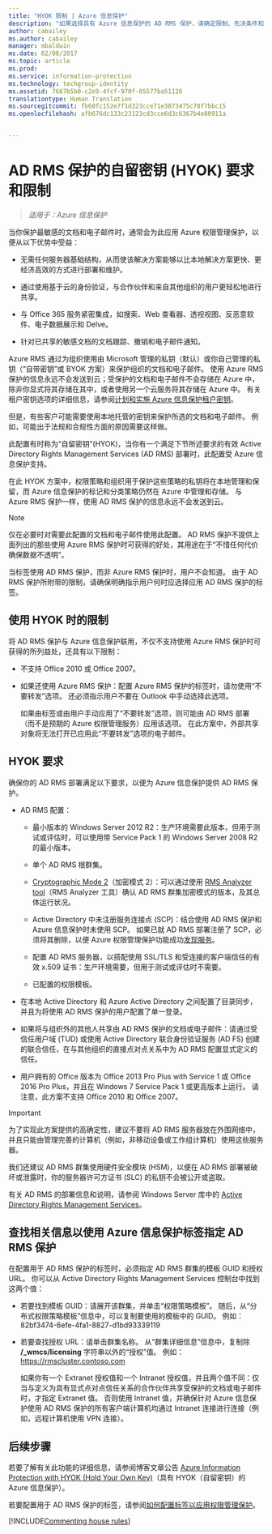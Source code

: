 ```yaml
---
title: "HYOK 限制 | Azure 信息保护"
description: "如果选择具有 Azure 信息保护的 AD RMS 保护，请确定限制、先决条件和建议。 此解决方案有时也称为“自留密钥”(HYOK)。"
author: cabailey
ms.author: cabailey
manager: mbaldwin
ms.date: 02/08/2017
ms.topic: article
ms.prod: 
ms.service: information-protection
ms.technology: techgroup-identity
ms.assetid: 7667b5b0-c2e9-4fcf-970f-05577ba51126
translationtype: Human Translation
ms.sourcegitcommit: fb68fc152e7f1d323cce71e3873475c78f7bbc15
ms.openlocfilehash: afb676dc133c23123cd3cce6d3c6367b4e80911a


---
```


# <a name="hold-your-own-key-hyok-requirements-and-restrictions-for-ad-rms-protection"></a>AD RMS 保护的自留密钥 (HYOK) 要求和限制

>*适用于：Azure 信息保护*

当你保护最敏感的文档和电子邮件时，通常会为此应用 Azure 权限管理保护，以便从以下优势中受益：

- 无需任何服务器基础结构，从而使该解决方案能够以比本地解决方案更快、更经济高效的方式进行部署和维护。

- 通过使用基于云的身份验证，与合作伙伴和来自其他组织的用户更轻松地进行共享。

- 与 Office 365 服务紧密集成，如搜索、Web 查看器、透视视图、反恶意软件、电子数据展示和 Delve。

- 针对已共享的敏感文档的文档跟踪、撤销和电子邮件通知。

Azure RMS 通过为组织使用由 Microsoft 管理的私钥（默认）或你自己管理的私钥（“自带密钥”或 BYOK 方案）来保护组织的文档和电子邮件。 使用 Azure RMS 保护的信息永远不会发送到云；受保护的文档和电子邮件不会存储在 Azure 中，除非你显式将其存储在其中，或者使用另一个云服务将其存储在 Azure 中。 有关租户密钥选项的详细信息，请参阅[计划和实施 Azure 信息保护租户密钥](../plan-design/plan-implement-tenant-key.md)。 

但是，有些客户可能需要使用本地托管的密钥来保护所选的文档和电子邮件。 例如，可能出于法规和合规性方面的原因需要这样做。 

此配置有时称为“自留密钥”(HYOK)，当你有一个满足下节所述要求的有效 Active Directory Rights Management Services (AD RMS) 部署时，此配置受 Azure 信息保护支持。

在此 HYOK 方案中，权限策略和组织用于保护这些策略的私钥将在本地管理和保留，而 Azure 信息保护的标记和分类策略仍然在 Azure 中管理和存储。 与 Azure RMS 保护一样，使用 AD RMS 保护的信息永远不会发送到云。

> [!NOTE]
> 仅在必要时对需要此配置的文档和电子邮件使用此配置。 AD RMS 保护不提供上面列出的那些使用 Azure RMS 保护时可获得的好处，其用途在于“不惜任何代价确保数据不透明”。

当标签使用 AD RMS 保护，而非 Azure RMS 保护时，用户不会知道。 由于 AD RMS 保护所附带的限制，请确保明确指示用户何时应选择应用 AD RMS 保护的标签。

## <a name="limitations-when-using-hyok"></a>使用 HYOK 时的限制

将 AD RMS 保护与 Azure 信息保护联用，不仅不支持使用 Azure RMS 保护时可获得的所列益处，还具有以下限制：

- 不支持 Office 2010 或 Office 2007。

- 如果还使用 Azure RMS 保护：配置 Azure RMS 保护的标签时，请勿使用“不要转发”选项。 还必须指示用户不要在 Outlook 中手动选择此选项。 

    如果由标签或由用户手动应用了“不要转发”选项，则可能由 AD RMS 部署（而不是预期的 Azure 权限管理服务）应用该选项。 在此方案中，外部共享对象将无法打开已应用此“不要转发”选项的电子邮件。

## <a name="requirements-for-hyok"></a>HYOK 要求

确保你的 AD RMS 部署满足以下要求，以便为 Azure 信息保护提供 AD RMS 保护。

- AD RMS 配置：
    
    - 最小版本的 Windows Server 2012 R2：生产环境需要此版本，但用于测试或评估时，可以使用带 Service Pack 1 的 Windows Server 2008 R2 的最小版本。
    
    - 单个 AD RMS 根群集。
    
    - [Cryptographic Mode 2](https://technet.microsoft.com/library/hh867439.aspx)（加密模式 2）：可以通过使用 [RMS Analyzer tool](https://www.microsoft.com/en-us/download/details.aspx?id=46437)（RMS Analyzer 工具）确认 AD RMS 群集加密模式的版本，及其总体运行状况。   
    
    - Active Directory 中未注册服务连接点 (SCP)：结合使用 AD RMS 保护和 Azure 信息保护时未使用 SCP。 如果已就 AD RMS 部署注册了 SCP，必须将其删除，以便 Azure 权限管理保护功能成功[发现服务](../rms-client/client-deployment-notes.md#rms-service-discovery)。
    
    - 配置 AD RMS 服务器，以搭配使用 SSL/TLS 和受连接的客户端信任的有效 x.509 证书：生产环境需要，但用于测试或评估时不需要。
    
    - 已配置的权限模板。

- 在本地 Active Directory 和 Azure Active Directory 之间配置了目录同步，并且为将使用 AD RMS 保护的用户配置了单一登录。

- 如果将与组织外的其他人共享由 AD RMS 保护的文档或电子邮件：请通过受信任用户域 (TUD) 或使用 Active Directory 联合身份验证服务 (AD FS) 创建的联合信任，在与其他组织的直接点对点关系中为 AD RMS 配置显式定义的信任。

- 用户拥有的 Office 版本为 Office 2013 Pro Plus with Service 1 或 Office 2016 Pro Plus，并且在 Windows 7 Service Pack 1 或更高版本上运行。 请注意，此方案不支持 Office 2010 和 Office 2007。

> [!IMPORTANT]
> 为了实现此方案提供的高确定性，建议不要将 AD RMS 服务器放在外围网络中，并且只能由管理完善的计算机（例如，非移动设备或工作组计算机）使用这些服务器。 
> 
> 我们还建议 AD RMS 群集使用硬件安全模块 (HSM)，以便在 AD RMS 部署被破坏或泄露时，你的服务器许可方证书 (SLC) 的私钥不会被公开或盗取。 

有关 AD RMS 的部署信息和说明，请参阅 Windows Server 库中的 [Active Directory Rights Management Services](https://technet.microsoft.com/library/hh831364.aspx)。 


## <a name="locating-the-information-to-specify-ad-rms-protection-with-an-azure-information-protection-label"></a>查找相关信息以使用 Azure 信息保护标签指定 AD RMS 保护

在配置用于 AD RMS 保护的标签时，必须指定 AD RMS 群集的模板 GUID 和授权 URL。 你可以从 Active Directory Rights Management Services 控制台中找到这两个值：

- 若要找到模板 GUID：请展开该群集，并单击“权限策略模板”。 随后，从“分布式权限策略模板”信息中，可以复制要使用的模板中的 GUID。 例如：82bf3474-6efe-4fa1-8827-d1bd93339119

- 若要查找授权 URL：请单击群集名称。 从“群集详细信息”信息中，复制除 **/_wmcs/licensing** 字符串以外的“授权”值。 例如：https://rmscluster.contoso.com 
    
    如果你有一个 Extranet 授权值和一个 Intranet 授权值，并且两个值不同：仅当与定义为具有显式点对点信任关系的合作伙伴共享受保护的文档或电子邮件时，才指定 Extranet 值。 否则使用 Intranet 值，并确保针对 Azure 信息保护使用 AD RMS 保护的所有客户端计算机均通过 Intranet 连接进行连接（例如，远程计算机使用 VPN 连接）。

## <a name="next-steps"></a>后续步骤

若要了解有关此功能的详细信息，请参阅博客文章公告 [Azure Information Protection with HYOK (Hold Your Own Key)](https://blogs.technet.microsoft.com/enterprisemobility/2016/08/10/azure-information-protection-with-hyok-hold-your-own-key/)（具有 HYOK（自留密钥）的 Azure 信息保护）。

若要配置用于 AD RMS 保护的标签，请参阅[如何配置标签以应用权限管理保护](../deploy-use/configure-policy-protection.md)。 

[!INCLUDE[Commenting house rules](../includes/houserules.md)]


<!--HONumber=Feb17_HO2-->


